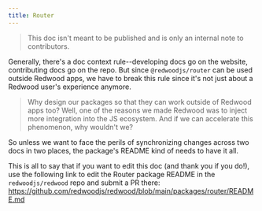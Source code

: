 ```yaml
---
title: Router
---
```

> This doc isn't meant to be published and is only an internal note to contributors.

Generally, there's a doc context rule--developing docs go on the website, contributing docs go on the repo. But since `@redwoodjs/router` can be used outside Redwood apps, we have to break this rule since it's not just about a Redwood user's experience anymore.

> Why design our packages so that they can work outside of Redwood apps too? Well, one of the reasons we made Redwood was to inject more integration into the JS ecosystem. And if we can accelerate this phenomenon, why wouldn't we?

So unless we want to face the perils of synchronizing changes across two docs in two places, the package's README kind of needs to have it all.

This is all to say that if you want to edit this doc (and thank you if you do!), use the following link to edit the Router package README in the `redwoodjs/redwood` repo and submit a PR there:
https://github.com/redwoodjs/redwood/blob/main/packages/router/README.md
